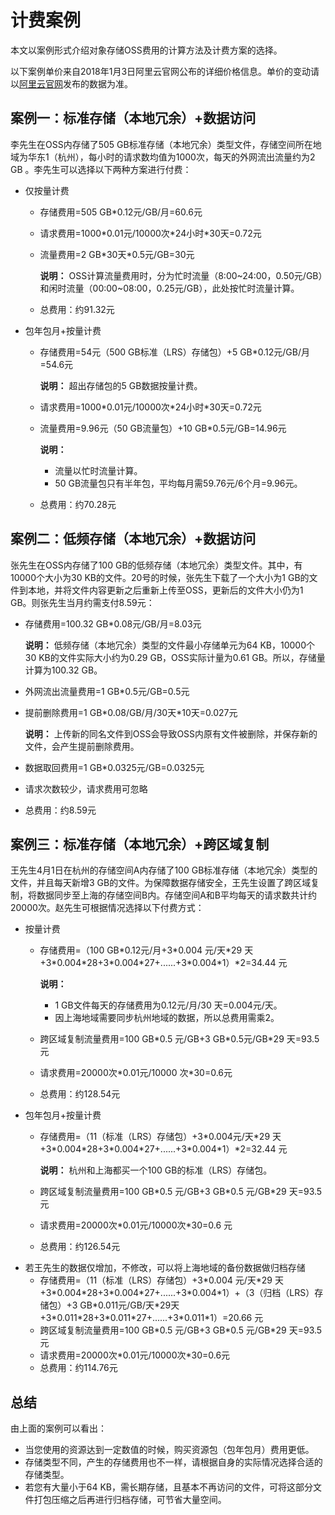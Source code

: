 # 计费案例

本文以案例形式介绍对象存储OSS费用的计算方法及计费方案的选择。

以下案例单价来自2018年1月3日阿里云官网公布的详细价格信息。单价的变动请以[阿里云官网](https://www.aliyun.com/price/product#/oss/detail)发布的数据为准。

## 案例一：标准存储（本地冗余）+数据访问

李先生在OSS内存储了505 GB标准存储（本地冗余）类型文件，存储空间所在地域为华东1（杭州），每小时的请求数均值为1000次，每天的外网流出流量约为2 GB 。李先生可以选择以下两种方案进行付费：

-   仅按量计费
    -   存储费用=505 GB\*0.12元/GB/月=60.6元
    -   请求费用=1000\*0.01元/10000次\*24小时\*30天=0.72元
    -   流量费用=2 GB\*30天\*0.5元/GB=30元

        **说明：** OSS计算流量费用时，分为忙时流量（8:00~24:00，0.50元/GB）和闲时流量（00:00~08:00，0.25元/GB），此处按忙时流量计算。

    -   总费用：约91.32元
-   包年包月+按量计费
    -   存储费用=54元（500 GB标准（LRS）存储包）+5 GB\*0.12元/GB/月=54.6元

        **说明：** 超出存储包的5 GB数据按量计费。

    -   请求费用=1000\*0.01元/10000次\*24小时\*30天=0.72元
    -   流量费用=9.96元（50 GB流量包）+10 GB\*0.5元/GB=14.96元

        **说明：**

        -   流量以忙时流量计算。
        -   50 GB流量包只有半年包，平均每月需59.76元/6个月=9.96元。
    -   总费用：约70.28元

## 案例二：低频存储（本地冗余）+数据访问

张先生在OSS内存储了100 GB的低频存储（本地冗余）类型文件。其中，有10000个大小为30 KB的文件。20号的时候，张先生下载了一个大小为1 GB的文件到本地，并将文件内容更新之后重新上传至OSS，更新后的文件大小仍为1 GB。则张先生当月约需支付8.59元：

-   存储费用=100.32 GB\*0.08元/GB/月=8.03元

    **说明：** 低频存储（本地冗余）类型的文件最小存储单元为64 KB，10000个30 KB的文件实际大小约为0.29 GB，OSS实际计量为0.61 GB。所以，存储量计算为100.32 GB。

-   外网流出流量费用=1 GB\*0.5元/GB=0.5元
-   提前删除费用=1 GB\*0.08/GB/月/30天\*10天=0.027元

    **说明：** 上传新的同名文件到OSS会导致OSS内原有文件被删除，并保存新的文件，会产生提前删除费用。

-   数据取回费用=1 GB\*0.0325元/GB=0.0325元
-   请求次数较少，请求费用可忽略
-   总费用：约8.59元

## 案例三：标准存储（本地冗余）+跨区域复制

王先生4月1日在杭州的存储空间A内存储了100 GB标准存储（本地冗余）类型的文件，并且每天新增3 GB的文件。为保障数据存储安全，王先生设置了跨区域复制，将数据同步至上海的存储空间B内。存储空间A和B平均每天的请求数共计约20000次。赵先生可根据情况选择以下付费方式：

-   按量计费
    -   存储费用=（100 GB\*0.12元/月+3\*0.004 元/天\*29 天+3\*0.004\*28+3\*0.004\*27+......+3\*0.004\*1）\*2=34.44 元

        **说明：**

        -   1 GB文件每天的存储费用为0.12元/月/30 天=0.004元/天。
        -   因上海地域需要同步杭州地域的数据，所以总费用需乘2。
    -   跨区域复制流量费用=100 GB\*0.5 元/GB+3 GB\*0.5元/GB\*29 天=93.5 元
    -   请求费用=20000次\*0.01元/10000 次\*30=0.6元
    -   总费用：约128.54元
-   包年包月+按量计费
    -   存储费用=（11（标准（LRS）存储包）+3\*0.004元/天\*29 天+3\*0.004\*28+3\*0.004\*27+......+3\*0.004\*1）\*2=32.44 元

        **说明：** 杭州和上海都买一个100 GB的标准（LRS）存储包。

    -   跨区域复制流量费用=100 GB\*0.5 元/GB+3 GB\*0.5 元/GB\*29 天=93.5元
    -   请求费用=20000次\*0.01元/10000次\*30=0.6 元
    -   总费用：约126.54元
-   若王先生的数据仅增加，不修改，可以将上海地域的备份数据做归档存储
    -   存储费用=（11（标准（LRS）存储包）+3\*0.004 元/天\*29 天+3\*0.004\*28+3\*0.004\*27+......+3\*0.004\*1）+（3（归档（LRS）存储包）+3 GB\*0.011元/GB/天\*29天+3\*0.011\*28+3\*0.011\*27+......+3\*0.011\*1）=20.66 元
    -   跨区域复制流量费用=100 GB\*0.5 元/GB+3 GB\*0.5 元/GB\*29 天=93.5 元
    -   请求费用=20000次\*0.01元/10000次\*30=0.6元
    -   总费用：约114.76元

## 总结

由上面的案例可以看出：

-   当您使用的资源达到一定数值的时候，购买资源包（包年包月）费用更低。
-   存储类型不同，产生的存储费用也不一样，请根据自身的实际情况选择合适的存储类型。
-   若您有大量小于64 KB，需长期存储，且基本不再访问的文件，可将这部分文件打包压缩之后再进行归档存储，可节省大量空间。

